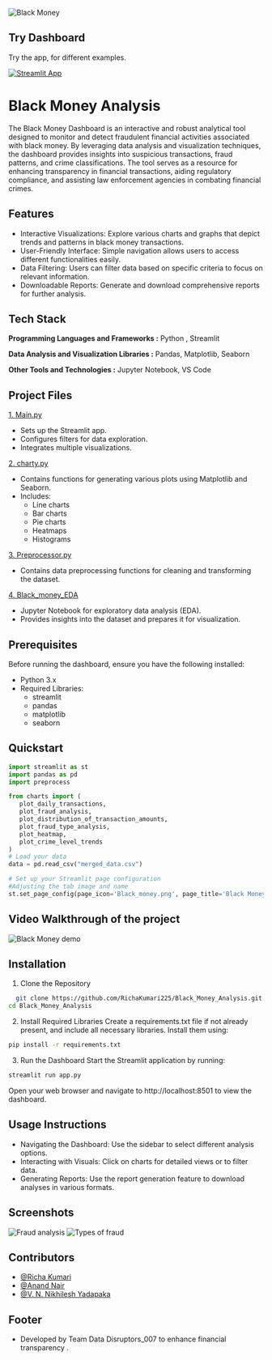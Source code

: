 ![Black Money](https://github.com/RichaKumari225/Black_Money_Analysis/blob/0fa83d976c3c3f81ca9b302dc07a27cfec242916/Black_money.png)

 ## Try Dashboard

Try the app, for different examples. 

[![Streamlit App](https://static.streamlit.io/badges/streamlit_badge_black_white.svg)](https://blackmoneyanalysis.streamlit.app/#distribution-of-transaction-amounts)

# Black Money Analysis

The Black Money Dashboard is an interactive and robust analytical tool designed to monitor and detect fraudulent financial activities associated with black money. By leveraging data analysis and visualization techniques, the dashboard provides insights into suspicious transactions, fraud patterns, and crime classifications. The tool serves as a resource for enhancing transparency in financial transactions, aiding regulatory compliance, and assisting law enforcement agencies in combating financial crimes.


## Features

- Interactive Visualizations: Explore various charts and graphs that depict trends and patterns in black money transactions.
- User-Friendly Interface: Simple navigation allows users to access different functionalities easily.
- Data Filtering: Users can filter data based on specific criteria to focus on relevant information.
- Downloadable Reports: Generate and download comprehensive reports for further analysis.
## Tech Stack


**Programming Languages and Frameworks :** Python , Streamlit

**Data Analysis and Visualization Libraries :** Pandas, Matplotlib, Seaborn

**Other Tools and Technologies :** Jupyter Notebook, VS Code




## Project Files

[1. Main.py](https://github.com/RichaKumari225/Black_Money_Analysis/blob/master/charts.py)
- Sets up the Streamlit app.
- Configures filters for data exploration.
- Integrates multiple visualizations.

[2. charty.py](https://github.com/RichaKumari225/Black_Money_Analysis/blob/master/charts.py)
- Contains functions for generating various plots using Matplotlib and Seaborn.
- Includes:
  - Line charts
  - Bar charts
  - Pie charts
  - Heatmaps
  - Histograms

[3. Preprocessor.py](https://github.com/RichaKumari225/Black_Money_Analysis/blob/master/preprocess.py)
- Contains data preprocessing functions for cleaning and transforming the dataset.
  
[4. Black_money_EDA](https://github.com/RichaKumari225/Black_Money_Analysis/blob/master/Black_money_EDA.ipynb)
- Jupyter Notebook for exploratory data analysis (EDA).
- Provides insights into the dataset and prepares it for visualization.

## Prerequisites

Before running the dashboard, ensure you have the following installed:
- Python 3.x
- Required Libraries:
   - streamlit
   - pandas
   - matplotlib
   - seaborn

## Quickstart

``` python
import streamlit as st
import pandas as pd
import preprocess

from charts import (
   plot_daily_transactions,
   plot_fraud_analysis,
   plot_distribution_of_transaction_amounts,
   plot_fraud_type_analysis,
   plot_heatmap,
   plot_crime_level_trends
)
# Load your data
data = pd.read_csv("merged_data.csv")

# Set up your Streamlit page configuration
#Adjusting the tab image and name
st.set_page_config(page_icon='Black_money.png', page_title='Black Money Dashboard', layout='wide')

```
## Video Walkthrough of the project

![Black Money demo](https://github.com/RichaKumari225/Black_Money_Analysis/blob/master/Screenshots/undefined%20-%20Imgur.gif)

## Installation

1. Clone the Repository
```bash
  git clone https://github.com/RichaKumari225/Black_Money_Analysis.git
cd Black_Money_Analysis

```
2. Install Required Libraries
Create a requirements.txt file if not already present, and include all necessary libraries. Install them using:
```bash
pip install -r requirements.txt
```
3. Run the Dashboard
Start the Streamlit application by running:
```bash
streamlit run app.py
```
Open your web browser and navigate to http://localhost:8501 to view the dashboard.

## Usage Instructions
- Navigating the Dashboard: Use the sidebar to select different analysis options.
- Interacting with Visuals: Click on charts for detailed views or to filter data.
- Generating Reports: Use the report generation feature to download analyses in various formats.

## Screenshots

![Fraud analysis](https://github.com/RichaKumari225/Black_Money_Analysis/blob/master/Screenshots/Black%20money2.png)
![Types of fraud](https://github.com/RichaKumari225/Black_Money_Analysis/blob/master/Screenshots/Blackmoney3.png)




## Contributors

- [@Richa Kumari](https://www.linkedin.com/in/richa-kumari-213891215)
- [@Anand Nair](https://linkedin.com/in/anandnair99)
- [@V. N. Nikhilesh Yadapaka](https://linkedin.com/in/v-n-nikhilesh-yadapaka-1ab422237)

## Footer
- Developed by Team Data Disruptors_007 to enhance financial transparency .
